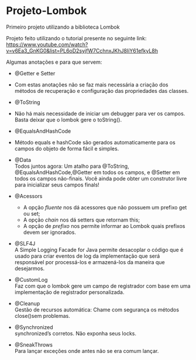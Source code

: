 # Projeto-Lombok 

Primeiro projeto utilizando a biblioteca Lombok

Projeto feito utilizando o tutorial presente no seguinte link: https://www.youtube.com/watch?v=v6Ea3_GnKG0&list=PL6oD2syjfW7CchnxJKhJ8IiY61efkyL8h 

Algumas anotações e para que servem: 

- @Getter e Setter </br> 
- Com estas anotações não se faz mais necessária a criação dos métodos de recuperação e configuração das propriedades das classes. 

- @ToString	</br> 
- Não há mais necessidade de iniciar um debugger para ver os campos. Basta deixar que o lombok gere o toString(). 

- @EqualsAndHashCode </br> 
- Método equals e hashCode são gerados automaticamente para os campos do objeto de forma fácil e simples. 

- @Data </br> 
  Todos juntos agora: Um atalho para @ToString, @EqualsAndHashCode,@Getter em todos os campos, e @Setter em todos os campos não-finais. 
  Você ainda pode obter um construtor livre para inicializar seus campos finals! 

- @Acessors </br> 
  - A opção *fluente* nos dá acessores que não possuem um prefixo get ou set;
  - A opção *chain* nos dá setters que retornam this; 
  - A opção de *prefixo* nos permite informar ao Lombok quais prefixos devem ser ignorados. 

- @SLF4J </br> 
  A Simple Logging Facade for Java permite desacoplar o código que é usado para criar eventos de log da implementação que será responsável
  por processá-los e armazená-los da maneira que desejarmos. 
 
- @CustomLog </br>
  Faz com que o lombok gere um campo de registrador com base em uma implementação de registrador personalizada. 
 
- @Cleanup </br> 
  Gestão de recursos automática: Chame com segurança os métodos close()sem problemas. 

- @Synchronized	</br> 
  synchronized’s corretos. Não exponha seus locks. 

- @SneakThrows </br> 
  Para lançar exceções onde antes não se era comum lançar.
